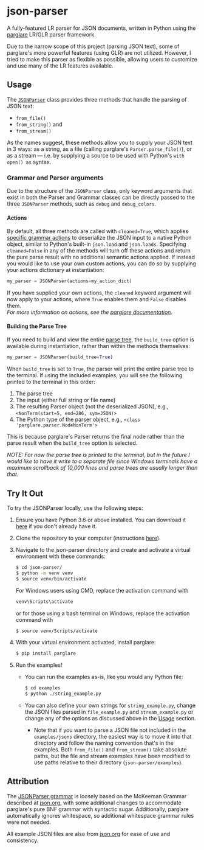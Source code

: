 # json-parser

A fully-featured LR parser for JSON documents, written in Python using the [parglare](https://github.com/igordejanovic/parglare/) LR/GLR parser framework.

Due to the narrow scope of this project (parsing JSON text), some of parglare's more powerful features (using GLR) are not utilized. However, I tried to make this parser as flexible as possible, allowing users to customize and use many of the LR features available.

## Usage

The [`JSONParser`](https://github.com/aedwardg/json-parser/blob/main/jparse/parser.py) class provides three methods that handle the parsing of JSON text:

- `from_file()`
- `from_string()` and
- `from_stream()`

As the names suggest, these methods allow you to supply your JSON text in 3 ways: as a string, as a file (calling parglare's `Parser.parse_file()`), or as a stream &mdash; i.e. by supplying a source to be used with Python's `with open() as` syntax.

### Grammar and Parser arguments

Due to the structure of the `JSONParser` class, only keyword arguments that exist in both the Parser and Grammar classes can be directly passed to the three `JSONParser` methods, such as `debug` and `debug_colors`.

#### Actions

By default, all three methods are called with `cleaned=True`, which applies [specific grammar actions](https://github.com/aedwardg/json-parser/blob/main/jparse/json_actions.py) to deserialize the JSON input to a native Python object, similar to Python's built-in `json.load` and `json.loads`. Specifying `cleaned=False` in any of the methods will turn off these actions and return the pure parse result with no additional semantic actions applied. If instead you would like to use your own custom actions, you can do so by supplying your actions dictionary at instantiation:

```python
my_parser = JSONParser(actions=my_action_dict)
```

If you have supplied your own actions, the `cleaned` keyword argument will now apply to your actions, where `True` enables them and `False` disables them.  
_For more information on actions, see the [parglare documentation](http://www.igordejanovic.net/parglare/stable/actions/)._

#### Building the Parse Tree

If you need to build and view the entire [parse tree](http://www.igordejanovic.net/parglare/stable/parse_trees/), the `build_tree` option is available during instantiation, rather than within the methods themselves:

```python
my_parser = JSONParser(build_tree=True)
```

When `build_tree` is set to `True`, the parser will print the entire parse tree to the terminal. If using the included examples, you will see the following printed to the terminal in this order:

1. The parse tree
2. The input (either full string or file name)
3. The resulting Parser object (not the deserialized JSON), e.g., `<NonTerm(start=5, end=286, sym=JSON)>`
4. The Python type of the parser object, e.g., `<class 'parglare.parser.NodeNonTerm'>`

This is because parglare's Parser returns the final node rather than the parse result when the `build_tree` option is selected.

_NOTE: For now the parse tree is printed to the terminal, but in the future I would like to have it write to a separate file since Windows terminals have a maximum scrollback of 10,000 lines and parse trees are usually longer than that._

## Try It Out

To try the JSONParser locally, use the following steps:

1. Ensure you have Python 3.6 or above installed. You can download it [here](https://www.python.org/downloads/) if you don't already have it.
2. Clone the repository to your computer (instructions [here](https://docs.github.com/en/github/creating-cloning-and-archiving-repositories/cloning-a-repository)).
3. Navigate to the json-parser directory and create and activate a virtual environment with these commands:

   ```bash
   $ cd json-parser/
   $ python -m venv venv
   $ source venv/bin/activate
   ```

   For Windows users using CMD, replace the activation command with

   ```cmd
   venv\Scripts\activate
   ```

   or for those using a bash terminal on Windows, replace the activation command with

   ```bash
   $ source venv/Scripts/activate
   ```

4. With your virtual environment activated, install parglare:

   ```bash
   $ pip install parglare
   ```

5. Run the examples!

   - You can run the examples as-is, like you would any Python file:

     ```bash
     $ cd examples
     $ python ./string_example.py
     ```

   - You can also define your own strings for `string_example.py`, change the JSON files parsed in `file_example.py` and `stream_example.py` or change any of the options as discussed above in the [Usage](#usage) section.
     - Note that if you want to parse a JSON file not included in the `examples/jsons` directory, the easiest way is to move it into that directory and follow the naming convention that's in the examples. Both `from_file()` and `from_stream()` take absolute paths, but the file and stream examples have been modified to use paths relative to their directory (`json-parser/examples`).

## Attribution

The [JSONParser grammar](https://github.com/aedwardg/json-parser/blob/main/jparse/jsongrammar.pg) is loosely based on the McKeeman Grammar described at [json.org](https://www.json.org), with some additional changes to accommodate parglare's pure BNF grammar with syntactic sugar. Additionally, parglare automatically ignores whitespace, so additional whitespace grammar rules were not needed.

All example JSON files are also from [json.org](https://json.org/example.html) for ease of use and consistency.
